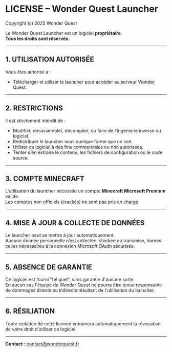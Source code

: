 # LICENSE – Wonder Quest Launcher

Copyright (c) 2025 Wonder Quest

Le Wonder Quest Launcher est un logiciel **propriétaire**.  
**Tous les droits sont réservés.**

---

## 1. UTILISATION AUTORISÉE

Vous êtes autorisé à :
- Télécharger et utiliser le launcher pour accéder au serveur Wonder Quest.

---

## 2. RESTRICTIONS

Il est strictement interdit de :
- Modifier, désassembler, décompiler, ou faire de l’ingénierie inverse du logiciel.
- Redistribuer le launcher sous quelque forme que ce soit.
- Utiliser ce logiciel à des fins commerciales ou non autorisées.
- Tenter d’en extraire le contenu, les fichiers de configuration ou le code source.

---

## 3. COMPTE MINECRAFT

L'utilisation du launcher nécessite un compte **Minecraft Microsoft Premium** valide.  
Les comptes non officiels (crackés) ne sont pas pris en charge.

---

## 4. MISE À JOUR & COLLECTE DE DONNÉES

Le launcher peut se mettre à jour automatiquement.  
Aucune donnée personnelle n’est collectée, stockée ou transmise, hormis celles nécessaires à la connexion Microsoft OAuth sécurisée.

---

## 5. ABSENCE DE GARANTIE

Ce logiciel est fourni "tel quel", sans garantie d'aucune sorte.  
En aucun cas l'équipe de Wonder Quest ne pourra être tenue responsable de dommages directs ou indirects résultant de l'utilisation du launcher.

---

## 6. RÉSILIATION

Toute violation de cette licence entraînera automatiquement la révocation de votre droit d’utiliser ce logiciel.

---

**Contact :** contact@wonderquest.fr
